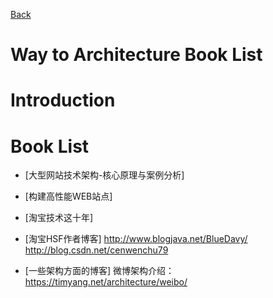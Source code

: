 [Back](index.md)

# Way to Architecture Book List 

# Introduction

# Book List

- [大型网站技术架构-核心原理与案例分析]    
    
    
- [构建高性能WEB站点]

- [淘宝技术这十年]

- [淘宝HSF作者博客]
    http://www.blogjava.net/BlueDavy/
    http://blog.csdn.net/cenwenchu79

- [一些架构方面的博客]
    微博架构介绍：https://timyang.net/architecture/weibo/